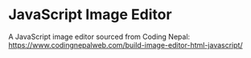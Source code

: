 # JavaScript Image Editor

A JavaScript image editor sourced from Coding Nepal: https://www.codingnepalweb.com/build-image-editor-html-javascript/
